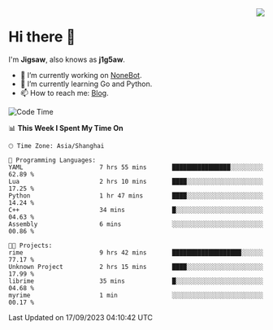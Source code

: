 <a href="#">
  <img align="right" src="https://github-readme-stats.vercel.app/api?username=j1g5awi&count_private=true&show_icons=true&title_color=80070B&text_color=B3B3B3&bg_color=212121&icon_color=80070B" />
</a>

# Hi there 👋

I'm **Jigsaw**, also knows as **j1g5aw**.

- 🔭 I’m currently working on [NoneBot](https://github.com/nonebot).
- 🌱 I’m currently learning Go and Python.
- 📫 How to reach me: [Blog](https://blog.maddestroyer.xyz/).

<!--START_SECTION:waka-->
![Code Time](http://img.shields.io/badge/Code%20Time-1%2C246%20hrs%2044%20mins-blue)

📊 **This Week I Spent My Time On** 

```text
🕑︎ Time Zone: Asia/Shanghai

💬 Programming Languages: 
YAML                     7 hrs 55 mins       ████████████████░░░░░░░░░   62.89 % 
Lua                      2 hrs 10 mins       ████░░░░░░░░░░░░░░░░░░░░░   17.25 % 
Python                   1 hr 47 mins        ████░░░░░░░░░░░░░░░░░░░░░   14.24 % 
C++                      34 mins             █░░░░░░░░░░░░░░░░░░░░░░░░   04.63 % 
Assembly                 6 mins              ░░░░░░░░░░░░░░░░░░░░░░░░░   00.86 % 

🐱‍💻 Projects: 
rime                     9 hrs 42 mins       ███████████████████░░░░░░   77.17 % 
Unknown Project          2 hrs 15 mins       ████░░░░░░░░░░░░░░░░░░░░░   17.99 % 
librime                  35 mins             █░░░░░░░░░░░░░░░░░░░░░░░░   04.68 % 
myrime                   1 min               ░░░░░░░░░░░░░░░░░░░░░░░░░   00.17 % 
```


 Last Updated on 17/09/2023 04:10:42 UTC
<!--END_SECTION:waka-->
